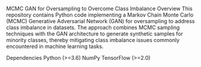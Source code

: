 MCMC GAN for Oversampling to Overcome Class Imbalance
Overview
This repository contains Python code implementing a Markov Chain Monte Carlo (MCMC) Generative Adversarial Network (GAN) for oversampling to address class imbalance in datasets. The approach combines MCMC sampling techniques with the GAN architecture to generate synthetic samples for minority classes, thereby mitigating class imbalance issues commonly encountered in machine learning tasks.

Dependencies
Python (>=3.6)
NumPy
TensorFlow (>=2.0)
